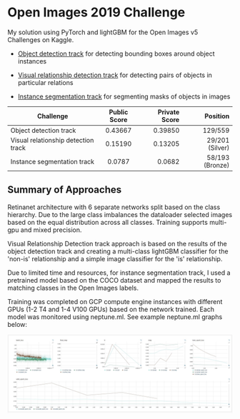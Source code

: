 # Open Images 2019 Challenge

My solution using PyTorch and lightGBM for the Open Images v5 Challenges on Kaggle.

- [Object detection track](https://www.kaggle.com/c/open-images-2019-object-detection) for detecting bounding boxes around object instances

- [Visual relationship detection track](https://www.kaggle.com/c/open-images-2019-visual-relationship) for detecting pairs of objects in particular relations

- [Instance segmentation track](https://www.kaggle.com/c/open-images-2019-instance-segmentation) for segmenting masks of objects in images

| Challenge        | Public Score           | Private Score  | Position  |
| ------------- |:-------------:| -----:| -----:|
| Object detection track     | 0.43667 | 0.39850 | 129/559 |
| Visual relationship detection track      | 0.15190      |  0.13205 | 29/201 (Silver) |
| Instance segmentation track      | 0.0787      |  0.0682 | 58/193 (Bronze) |

## Summary of Approaches

Retinanet architecture with 6 separate networks split based on the class hierarchy. Due to the large class imbalances the dataloader selected images based on the equal distribution across all classes.
Training supports multi-gpu and mixed precision. 

Visual Relationship Detection track approach is based on the results of the object detection track and creating a multi-class lightGBM classifier for the 'non-is' relationship and a simple image classifier for the 'is' relationship.

Due to limited time and resources, for instance segmentation track, I used a pretrained model based on the COCO dataset and mapped the results to matching classes in the Open Images labels.

Training was completed on GCP compute engine instances with different GPUs (1-2 T4 and 1-4 V100 GPUs) based on the network trained. Each model was monitored using neptune.ml. See example neptune.ml graphs below:

![neptune ml](example.JPG)
